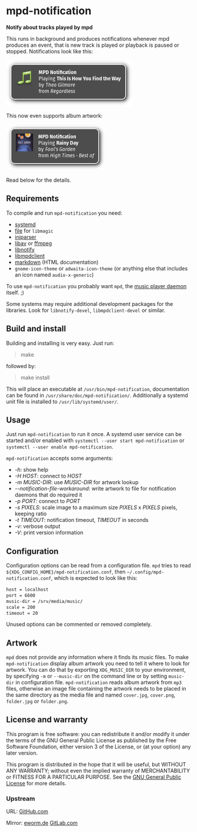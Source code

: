 mpd-notification
================

**Notify about tracks played by mpd**

This runs in background and produces notifications whenever mpd produces
an event, that is new track is played or playback is paused or stopped.
Notifications look like this:

![Notification](screenshots/sound.png)

This now even supports album artwork:

![Notification with Artwork](screenshots/artwork.png)

Read below for the details.

Requirements
------------

To compile and run `mpd-notification` you need:

* [systemd](https://www.github.com/systemd/systemd)
* [file](https://www.darwinsys.com/file/) for `libmagic`
* [iniparser](https://github.com/ndevilla/iniparser)
* [libav](https://libav.org/) or [ffmpeg](https://www.ffmpeg.org/)
* [libnotify](https://developer.gnome.org/notification-spec/)
* [libmpdclient](https://www.musicpd.org/libs/libmpdclient/)
* [markdown](https://daringfireball.net/projects/markdown/) (HTML documentation)
* `gnome-icon-theme` or `adwaita-icon-theme` (or anything else that includes
  an icon named `audio-x-generic`)

To use `mpd-notification` you probably want `mpd`, the
[music player daemon](http://www.musicpd.org/) itself. ;)

Some systems may require additional development packages for the libraries.
Look for `libnotify-devel`, `libmpdclient-devel` or similar.

Build and install
-----------------

Building and installing is very easy. Just run:

> make

followed by:

> make install

This will place an executable at `/usr/bin/mpd-notification`,
documentation can be found in `/usr/share/doc/mpd-notification/`.
Additionally a systemd unit file is installed to `/usr/lib/systemd/user/`.

Usage
-----

Just run `mpd-notification` to run it once. A systemd user service can be
started and/or enabled with `systemctl --user start mpd-notification`
or `systemctl --user enable mpd-notification`.

`mpd-notification` accepts some arguments:

* *-h*: show help
* *-H HOST*: connect to *HOST*
* *-m MUSIC-DIR*: use *MUSIC-DIR* for artwork lookup
* *--notification-file-workaround*: write artwork to file for notification
    daemons that do required it
* *-p PORT*: connect to *PORT*
* *-s PIXELS*: scale image to a maximum size *PIXELS* x *PIXELS* pixels, keeping
    ratio
* *-t TIMEOUT*: notification timeout, *TIMEOUT* in seconds
* *-v*: verbose output
* *-V*: print version information

Configuration
-------------

Configuration options can be read from a configuration file. `mpd`
tries to read `${XDG_CONFIG_HOME}/mpd-notification.conf`, then 
`~/.config/mpd-notification.conf`, which is expected to
look like this:

    host = localhost
    port = 6600
    music-dir = /srv/media/music/
    scale = 200
    timeout = 20

Unused options can be commented or removed completely.

Artwork
-------

`mpd` does not provide any information where it finds its music files. To make
`mpd-notification` display album artwork you need to tell it where to look for
artwork. You can do that by exporting `XDG_MUSIC_DIR` to your environment, by
specifying `-m` or `--music-dir` on the command line or by setting `music-dir`
in configuration file. `mpd-notification` reads album artwork from `mp3`
files, otherwise an image file containing the artwork needs to be placed
in the same directory as the media file and named `cover.jpg`,
`cover.png`, `folder.jpg` or `folder.png`.

License and warranty
--------------------

This program is free software: you can redistribute it and/or modify
it under the terms of the GNU General Public License as published by
the Free Software Foundation, either version 3 of the License, or
(at your option) any later version.

This program is distributed in the hope that it will be useful,
but WITHOUT ANY WARRANTY; without even the implied warranty of
MERCHANTABILITY or FITNESS FOR A PARTICULAR PURPOSE.  See the
[GNU General Public License](COPYING.md) for more details.

### Upstream

URL:
[GitHub.com](https://github.com/eworm-de/mpd-notification#mpd-notification)

Mirror:
[eworm.de](https://git.eworm.de/cgit.cgi/mpd-notification/)
[GitLab.com](https://gitlab.com/eworm-de/mpd-notification#mpd-notification)
